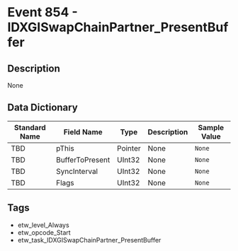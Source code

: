 # Event 854 - IDXGISwapChainPartner_PresentBuffer

## Description
None

## Data Dictionary
|Standard Name|Field Name|Type|Description|Sample Value|
|---|---|---|---|---|
|TBD|pThis|Pointer|None|`None`|
|TBD|BufferToPresent|UInt32|None|`None`|
|TBD|SyncInterval|UInt32|None|`None`|
|TBD|Flags|UInt32|None|`None`|

## Tags
* etw_level_Always
* etw_opcode_Start
* etw_task_IDXGISwapChainPartner_PresentBuffer
